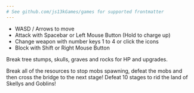 ```yaml
---
# See github.com/js13kGames/games for supported frontmatter
---
```

- WASD / Arrows to move
- Attack with Spacebar or Left Mouse Button (Hold to charge up)
- Change weapon with number keys 1 to 4 or click the icons
- Block with Shift or Right Mouse Button

Break tree stumps, skulls, graves and rocks for HP and upgrades.

Break all of the resources to stop mobs spawning, defeat the mobs and then cross the bridge to the next stage! Defeat 10 stages to rid the land of Skellys and Goblins!